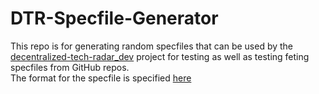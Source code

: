 # DTR-Specfile-Generator
This repo is for generating random specfiles that can be used by the [decentralized-tech-radar_dev](https://github.com/Agile-Arch-Angels/decentralized-tech-radar_dev) project for testing as well as testing feting specfiles from GitHub repos.  
The format for the specfile is specified [here](https://github.com/Agile-Arch-Angels/decentralized-tech-radar_dev/blob/main/docs/user_docs/spec_file_format.md)